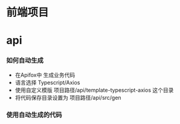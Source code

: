 # 前端项目

# api
### 如何自动生成
* 在Apifox中 生成业务代码
* 语言选择 Typescript/Axios
* 使用自定义模版 项目路径/api/template-typescript-axios 这个目录
* 将代码保存目录设置为 项目路径/api/src/gen

### 使用自动生成的代码
